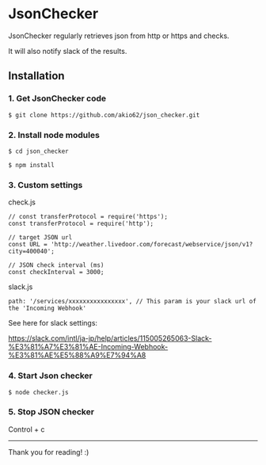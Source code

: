 # JsonChecker

JsonChecker regularly retrieves json from http or https and checks.

It will also notify slack of the results.

## Installation

### 1. Get JsonChecker code

```
$ git clone https://github.com/akio62/json_checker.git
```

### 2. Install node modules

```
$ cd json_checker

$ npm install
```

### 3. Custom settings

check.js

```
// const transferProtocol = require('https');
const transferProtocol = require('http');

// target JSON url
const URL = 'http://weather.livedoor.com/forecast/webservice/json/v1?city=400040';

// JSON check interval (ms)
const checkInterval = 3000;
```

slack.js

```
path: '/services/xxxxxxxxxxxxxxxx', // This param is your slack url of the 'Incoming Webhook'
```
See here for slack settings: 

https://slack.com/intl/ja-jp/help/articles/115005265063-Slack-%E3%81%A7%E3%81%AE-Incoming-Webhook-%E3%81%AE%E5%88%A9%E7%94%A8

### 4. Start Json checker

```
$ node checker.js
```

### 5. Stop JSON checker

Control + c

---

Thank you for reading! :)

